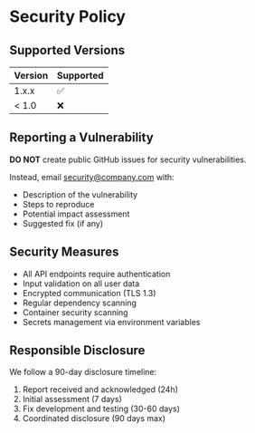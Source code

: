 # Security Policy

## Supported Versions

| Version | Supported          |
| ------- | ------------------ |
| 1.x.x   | :white_check_mark: |
| < 1.0   | :x:                |

## Reporting a Vulnerability

**DO NOT** create public GitHub issues for security vulnerabilities.

Instead, email security@company.com with:
- Description of the vulnerability
- Steps to reproduce
- Potential impact assessment
- Suggested fix (if any)

## Security Measures

- All API endpoints require authentication
- Input validation on all user data
- Encrypted communication (TLS 1.3)
- Regular dependency scanning
- Container security scanning
- Secrets management via environment variables

## Responsible Disclosure

We follow a 90-day disclosure timeline:
1. Report received and acknowledged (24h)
2. Initial assessment (7 days)
3. Fix development and testing (30-60 days)
4. Coordinated disclosure (90 days max)
